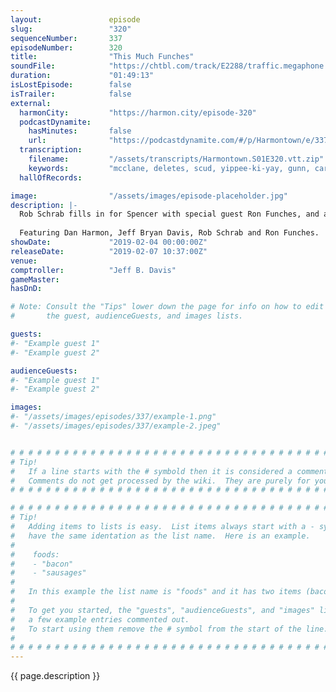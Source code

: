 ```yaml
---
layout:               episode
slug:                 "320"
sequenceNumber:       337
episodeNumber:        320
title:                "This Much Funches"
soundFile:            "https://chtbl.com/track/E2288/traffic.megaphone.fm/STA8908499812.mp3?updated=1596562717"
duration:             "01:49:13"
isLostEpisode:        false
isTrailer:            false
external:
  harmonCity:         "https://harmon.city/episode-320"
  podcastDynamite:
    hasMinutes:       false
    url:              "https://podcastdynamite.com/#/p/Harmontown/e/337/320"
  transcription:
    filename:         "/assets/transcripts/Harmontown.S01E320.vtt.zip"
    keywords:         "mcclane, deletes, scud, yippee-ki-yay, gunn, caretakers, argyle, caitlyn, jenner, plumbing, vendor, adams, surfaces, funches, deleted, weatherman, sinatra, plumber, carlin, salem, punches"
  hallOfRecords:      

image:                "/assets/images/episode-placeholder.jpg"
description: |-
  Rob Schrab fills in for Spencer with special guest Ron Funches, and a one man show about plumbing.
  
  Featuring Dan Harmon, Jeff Bryan Davis, Rob Schrab and Ron Funches.
showDate:             "2019-02-04 00:00:00Z"
releaseDate:          "2019-02-07 10:37:00Z"
venue:                
comptroller:          "Jeff B. Davis"
gameMaster:           
hasDnD:               

# Note: Consult the "Tips" lower down the page for info on how to edit
#       the guest, audienceGuests, and images lists.

guests:
#- "Example guest 1"
#- "Example guest 2"

audienceGuests:
#- "Example guest 1"
#- "Example guest 2"

images:
#- "/assets/images/episodes/337/example-1.png"
#- "/assets/images/episodes/337/example-2.jpeg"


# # # # # # # # # # # # # # # # # # # # # # # # # # # # # # # # # # # # # # # # # # # # #
# Tip!
#   If a line starts with the # symbold then it is considered a comment.
#   Comments do not get processed by the wiki.  They are purely for your information.
# # # # # # # # # # # # # # # # # # # # # # # # # # # # # # # # # # # # # # # # # # # # #

# # # # # # # # # # # # # # # # # # # # # # # # # # # # # # # # # # # # # # # # # # # # #
# Tip!
#   Adding items to lists is easy.  List items always start with a - symbol and have
#   have the same identation as the list name.  Here is an example.
#
#    foods:
#    - "bacon"
#    - "sausages"
#
#   In this example the list name is "foods" and it has two items (bacon, and sausages).
#
#   To get you started, the "guests", "audienceGuests", and "images" lists below have
#   a few example entries commented out.
#   To start using them remove the # symbol from the start of the line.
#
# # # # # # # # # # # # # # # # # # # # # # # # # # # # # # # # # # # # # # # # # # # # #
---
```


<!-- The episode description will be rendered here -->
{{ page.description }}

<!-- Add your content BELOW here -->
<!-- vvvvvvvvvvvvvvvvvvvvvvvvvvv -->




<!-- ^^^^^^^^^^^^^^^^^^^^^^^^^^^ -->
<!-- Add your content ABOVE here -->

<!-- The episode gallery will be rendered here -->